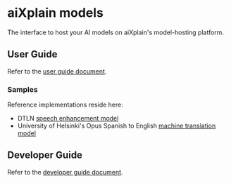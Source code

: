# aiXplain models

The interface to host your AI models on aiXplain's model-hosting platform.

## User Guide

Refer to the [user guide document](docs/users/README.md).

### Samples

Reference implementations reside here:
 - DTLN [speech enhancement model](docs/user/samples/speech-enhancement)
 - University of Helsinki's Opus Spanish to English [machine translation model](docs/user/samples/translation/src/model.py)

## Developer Guide

Refer to the [developer guide document](docs/developer/README.md).
